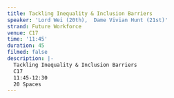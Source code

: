 ```yaml
---
title: Tackling Inequality & Inclusion Barriers
speaker: 'Lord Wei (20th),  Dame Vivian Hunt (21st)'
strand: Future Workforce
venue: C17
time: '11:45'
duration: 45
filmed: false
description: |-
  Tackling Inequality & Inclusion Barriers
  C17
  11:45-12:30
  20 Spaces
---
```


